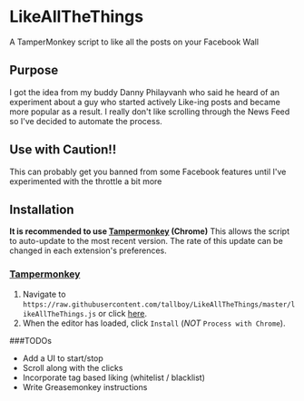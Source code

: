 # LikeAllTheThings
A TamperMonkey script to like all the posts on your Facebook Wall 

## Purpose ##
I got the idea from my buddy Danny Philayvanh who said he heard of an experiment about a guy who started actively Like-ing posts and became more popular as a result.  I really don't like scrolling through the News Feed so I've decided to automate the process.  

## Use with Caution!! ##
This can probably get you banned from some Facebook features until I've experimented with the throttle a bit more

## Installation ##
**It is recommended to use [Tampermonkey](https://chrome.google.com/webstore/detail/tampermonkey/dhdgffkkebhmkfjojejmpbldmpobfkfo?hl=en) (Chrome)** This allows the script to auto-update to the most recent version. The rate of this update can be changed in each extension's preferences.

### [Tampermonkey](https://chrome.google.com/webstore/detail/tampermonkey/dhdgffkkebhmkfjojejmpbldmpobfkfo?hl=en) ###

1. Navigate to `https://raw.githubusercontent.com/tallboy/LikeAllTheThings/master/likeAllTheThings.js` or click [here](https://raw.githubusercontent.com/tallboy/LikeAllTheThings/master/likeAllTheThings.js).
2. When the editor has loaded, click `Install` (*NOT* `Process with Chrome`).

###TODOs
* Add a UI to start/stop
* Scroll along with the clicks
* Incorporate tag based liking (whitelist / blacklist)
* Write Greasemonkey instructions